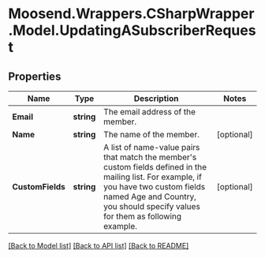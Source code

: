# Moosend.Wrappers.CSharpWrapper.Model.UpdatingASubscriberRequest
## Properties

Name | Type | Description | Notes
------------ | ------------- | ------------- | -------------
**Email** | **string** | The email address of the member. | 
**Name** | **string** | The name of the member. | [optional] 
**CustomFields** | **string** | A list of name-value pairs that match the member&#39;s custom fields defined in the mailing list. For example, if you have two custom fields named Age and Country, you should specify values for them as following example. | [optional] 

[[Back to Model list]](../README.md#documentation-for-models) [[Back to API list]](../README.md#documentation-for-api-endpoints) [[Back to README]](../README.md)

